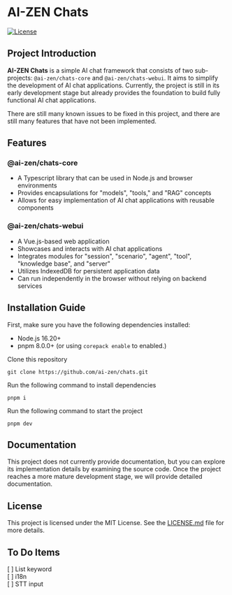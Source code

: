 # AI-ZEN Chats

[![License](https://img.shields.io/badge/license-MIT-blue.svg)](https://opensource.org/licenses/MIT)

## Project Introduction

**AI-ZEN Chats** is a simple AI chat framework that consists of two sub-projects: `@ai-zen/chats-core` and `@ai-zen/chats-webui`. It aims to simplify the development of AI chat applications. Currently, the project is still in its early development stage but already provides the foundation to build fully functional AI chat applications.

There are still many known issues to be fixed in this project, and there are still many features that have not been implemented.

## Features

### @ai-zen/chats-core

- A Typescript library that can be used in Node.js and browser environments
- Provides encapsulations for "models", "tools," and "RAG" concepts
- Allows for easy implementation of AI chat applications with reusable components

### @ai-zen/chats-webui

- A Vue.js-based web application
- Showcases and interacts with AI chat applications
- Integrates modules for "session", "scenario", "agent", "tool", "knowledge base", and "server"
- Utilizes IndexedDB for persistent application data
- Can run independently in the browser without relying on backend services

## Installation Guide

First, make sure you have the following dependencies installed:

- Node.js 16.20+
- pnpm 8.0.0+ (or using `corepack enable` to enabled.)

Clone this repository

```
git clone https://github.com/ai-zen/chats.git
```

Run the following command to install dependencies

```
pnpm i
```

Run the following command to start the project

```
pnpm dev
```

## Documentation

This project does not currently provide documentation, but you can explore its implementation details by examining the source code.
Once the project reaches a more mature development stage, we will provide detailed documentation.

## License

This project is licensed under the MIT License. See the [LICENSE.md](LICENSE.md) file for more details.

## To Do Items

[ ] List keyword  
[ ] i18n  
[ ] STT input
